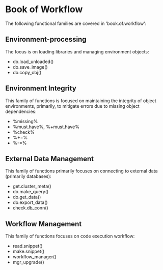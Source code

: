 # Book of Workflow

The following functional families are covered in 'book.of.workflow':

## Environment-processing

The focus is on loading libraries and managing environment objects:

-   do.load_unloaded()
-   do.save_image()
-   do.copy_obj()

## Environment Integrity

This family of functions is focused on maintaining the integrity of object environments, primarily, to mitigate errors due to missing object dependencies:

-   %missing%
-   %must.have%, %+must.have%
-   %check%
-   %+=%
-   %-=%

## External Data Management

This family of functions primarily focuses on connecting to external data (primarily databases):

-   get.cluster_meta()
-   do.make_query()
-   do.get_data()
-   do.export_data()
-   check.db_conn()

## Workflow Management

This family of functions focuses on code execution workflow:

-   read.snippet()
-   make.snippet()
-   workflow_manager()
-   mgr_upgrade()
